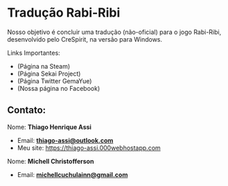 # Tradução Rabi-Ribi
Nosso objetivo é concluir uma tradução (não-oficial) para o jogo Rabi-Ribi, desenvolvido pelo CreSpirit, na versão para Windows.

Links Importantes:
- (Página na Steam)
- (Página Sekai Project)
- (Página Twitter GemaYue)
- (Nossa página no Facebook)

## Contato:
Nome: **Thiago Henrique Assi**
- Email: **thiago-assi@outlook.com**
- Meu site: https://thiago-assi.000webhostapp.com

Nome: **Michell Christofferson**
- Email: **michellcuchulainn@gmail.com**
